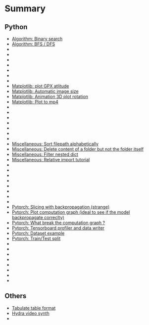 # Summary
## Python
- [Algorithm: Binary search](https://gist.github.com/ArthurDelannoyazerty/a5dedffff413f8696ed70d8a3ef96b7b)
- [Algorithm: BFS / DFS](https://gist.github.com/ArthurDelannoyazerty/0d348fa60b9b247a28017813a20656fc)
- []()
- []()
- []()
- []()
- []()
- []()
- []()
- [Matplotlib: plot GPX atlitude](https://gist.github.com/ArthurDelannoyazerty/eef54b621a702924e8f2b66dffb41075)
- [Matplotlib: Automatic image size](https://gist.github.com/ArthurDelannoyazerty/83b59aba51deb70e4679b025443d5767)
- [Matplotlib: Animation 3D plot rotation](https://gist.github.com/ArthurDelannoyazerty/577e1bb56b9a07d023fef6975fefe640)
- [Matplotlib: Plot to mp4](https://gist.github.com/ArthurDelannoyazerty/49731ca5f8bfb759d86bc50434a37298)
- []()
- []()
- []()
- []()
- []()
- []()
- []()
- [Miscellaneous: Sort filepath alphabetically](https://gist.github.com/ArthurDelannoyazerty/01525649bb7011825bdf34ca585214a7)
- [Miscellaneous: Delete content of a folder but not the folder itself](https://gist.github.com/ArthurDelannoyazerty/0c4b1a7b0473e8d4ec8a90ed08378612)
- [Miscellaneous: Filter nested dict](https://gist.github.com/ArthurDelannoyazerty/d6bc1caf98ad88f91d74bb68bed2fab3)
- [Miscellaneous: Relative import tutorial](https://gist.github.com/ArthurDelannoyazerty/1fad8f19b668ea4730c424356c8e44b7)
- []()
- []()
- []()
- []()
- []()
- []()
- []()
- []()
- [Pytorch: Slicing with backpropagation (strange)](https://gist.github.com/ArthurDelannoyazerty/61fd57fc798b1334e2cad6fd1f088c90)
- [Pytorch: Plot computation graph (ideal to see if the model backpropagate correclty)](https://gist.github.com/ArthurDelannoyazerty/0471f4f68fd6fd8addf9ff1dc6da3568)
- [Pytorch: What break the computation graph ?](https://gist.github.com/ArthurDelannoyazerty/2d3897c7e9e71b0199ab3aff0de335ee)
- [Pytorch: Tensorboard profiler and data writer](https://gist.github.com/ArthurDelannoyazerty/d75a238248ba96a7367d3d4baf29bf63)
- [Pytorch: Dataset example](https://gist.github.com/ArthurDelannoyazerty/00f4c3b90c23258c87ed16d6fe69b2cd)
- [Pytorch: Train/Test split](https://gist.github.com/ArthurDelannoyazerty/c7cfc9e4438d1708203c29931f486219)
- []()
- []()
- []()
- []()
- []()
- []()
- []()
- []()


## Others
- [Tabulate table format](https://gist.github.com/ArthurDelannoyazerty/4fa9e7e5a2afca863b3a4f6c42e0610a)
- [Hydra video synth](https://gist.github.com/ArthurDelannoyazerty/2702c3af4c09840aaf1a6f4352fdff8f)
- []()


